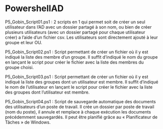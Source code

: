 # PowershellAD
P5_Gobin_Script01.ps1 : 2 scripts en 1 qui permet soit de créer un seul utilisateur dans l’AD avec un dossier partagé à son nom, ou bien de créer plusieurs utilisateurs (avec un dossier partagé pour chaque utilisateur créer) a l’aide d’un fichier csv. Les utilisateurs sont directement ajouté à leur groupe et leur OU.


P5_Gobin_Script02.ps1 : Script permettant de créer un fichier où il y est indiqué la liste des membre d’un groupe. Il suffit d’indiqué le nom du groupe en lançant le script pour créer le fichier avec la liste des membres du groupe choisi.

P5_Gobin_Script03.ps1 : Script permettant de créer un fichier où il y est indiqué la liste des groupes dont un utilisateur est membre. Il suffit d’indiqué le nom de l’utilisateur en lançant le script pour créer le fichier avec la liste des groupes dont l’utilisateur est membre.

P5_Gobin_Script04.ps1 : Script de sauvegarde automatique des documents des utilisateurs d’un poste de travail. Il crée un dossier par poste de travail (nom du poste), il annule et remplace à chaque exécution les documents précédemment sauvegardés. Il peut être planifié grâce au « Planificateur de Tâches » de Windows.
